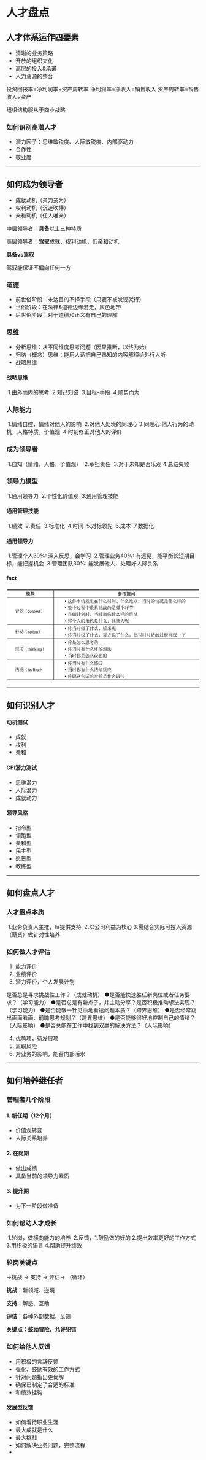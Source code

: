 # 人才盘点



## 人才体系运作四要素

- 清晰的业务策略
- 开放的组织文化
- 高层的投入&承诺
- 人力资源的整合



投资回报率=净利润率×资产周转率
净利润率=净收入÷销售收入
资产周转率=销售收入÷资产


组织结构服从于商业战略



### 如何识别高潜人才

- 潜力因子：思维敏锐度、人际敏锐度、内部驱动力
- 合作性
- 敬业度

---

## 如何成为领导者

- 成就动机（亲力亲为）
- 权利动机（沉迷吹捧）
- 亲和动机（任人唯亲）

中层领导者：**具备**以上三种特质

高层领导者：**驾驭**成就、权利动机，低亲和动机



**具备vs驾驭**

驾驭能保证不偏向任何一方



### 道德

- 前世俗阶段：未达目的不择手段（只要不被发现就行）
- 世俗阶段：在法律&道德边缘游走，灰色地带
- 后世俗阶段：对于道德和正义有自己的理解

### 思维

- 分析思维：从不同维度思考问题（因果推断，以终为始）
- 归纳（概念）思维：能用人话把自己熟知的内容解释给外行人听
- 战略思维

#### 战略思维
​    1.由外而内的思考
​    2.知己知彼
​    3.目标-手段
​    4.顺势而为

### 人际能力
​    1.情绪自控，情绪对他人的影响
​    2.对他人处境的同理心
​    3.同理心:他人行为的动机，人格特质，价值观
​    4.时刻修正对他人的评价

### 成为领导者
​    1.自知（情绪，人格，价值观）
​    2.承担责任
​    3.对于未知是否乐观
​    4.总结失败

### 领导力模型
​    1.通用领导力
​    2.个性化价值观
​    3.通用管理技能

#### 通用管理技能
​    1.绩效
​    2.责任
​    3.标准化
​    4.时间
​    5.对标领先
​    6.成本
​    7.数据化

#### 通用领导力
​    1.管理个人30%: 深入反思，会学习
​    2.管理业务40%: 有远见，能平衡长短期目标，能把握机会
​    3.管理团队30%: 能发展他人，处理好人际关系

#### fact

![fact模型](./fact模型.jpeg)

---

## 如何识别人才



#### 动机测试

- 成就
- 权利
- 亲和

#### CPI潜力测试

- 思维潜力
- 人际潜力
- 成就动力

#### 领导风格

- 指令型
- 领跑型
- 亲和型
- 民主型
- 愿景型
- 教练型



---

## 如何盘点人才

### 人才盘点本质

​    1.业务负责人主推，hr提供支持
​    2.以公司利益为核心
​    3.需结合实际可投入资源（薪资）做针对性培养



### 如何做人才评估

1. 能力评价
2. 业绩评价
3. 潜力评价，个人发展计划

是否总是寻求挑战性工作？（成就动机）
●是否能快速胜任新岗位或者任务要求？（学习能力）
●是否总是有新点子，并主动分享？是否积极推动想法实现？（学习能力）
●是否能够一针见血地看透问题本质？（跨界思维）
●是否经常跳出画面看画、前瞻思考规划？（跨界思维）
●是否能够很好地控制自己的情绪？（人际影响）
●是否总能在工作中找到双赢的解决方法？（人际影响）

4. 优势项，待发展项
5. 离职风险
6. 对业务的影响，能否内部活水

---

## 如何培养继任者

### 管理者几个阶段

#### 1. 新任期（12个月）

- 价值观转变
- 人际关系培养

#### 2. 在岗期

- 做出成绩
- 具备当前的领导力素质

#### 3. 提升期

- 为下一阶段做准备



### 如何帮助人才成长

​    1.轮岗，做横向能力的培养
​    2.反馈，1.鼓励做的好的 2.提出效率更好的工作方式 3.用积极的语言 4.帮助提升绩效



### 轮岗关键点

->挑战 -> 支持 -> 评估->  （循环）

**挑战**：新领域、逆境

**支持**：解惑、互助

**评估**：各种外部数据、反馈

**关键点：鼓励冒险，允许犯错**



### 如何给他人反馈

- 用积极的言辞反馈
- 强化、鼓励有效的工作方式
- 针对问题指出更优解
- 确保已制定了合适的标准
- 和绩效挂钩



#### 发展型反馈

- 如何看待职业生涯
- 最大成就是什么
- 最大挑战
- 如何解决业务问题，完整流程
- 




